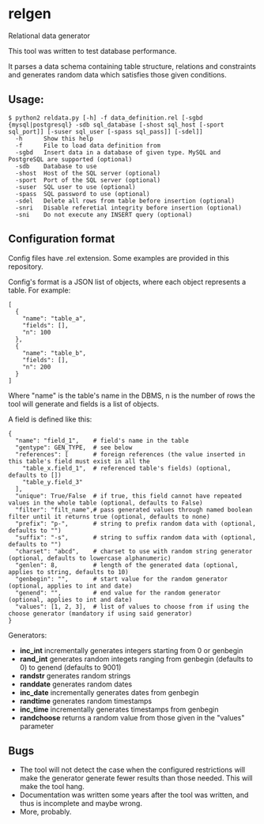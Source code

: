 # relgen
Relational data generator

This tool was written to test database performance.

It parses a data schema containing table structure, relations and constraints and generates random data which satisfies those given conditions.

## Usage:
```
$ python2 reldata.py [-h] -f data_definition.rel [-sgbd {mysql|postgresql} -sdb sql_database [-shost sql_host [-sport sql_port]] [-suser sql_user [-spass sql_pass]] [-sdel]]
  -h      Show this help
  -f      File to load data definition from
  -sgbd   Insert data in a database of given type. MySQL and PostgreSQL are supported (optional)
  -sdb    Database to use
  -shost  Host of the SQL server (optional)
  -sport  Port of the SQL server (optional)
  -suser  SQL user to use (optional)
  -spass  SQL password to use (optional)
  -sdel   Delete all rows from table before insertion (optional)
  -snri   Disable referetial integrity before insertion (optional)
  -sni    Do not execute any INSERT query (optional)
```

## Configuration format
Config files have .rel extension. Some examples are provided in this repository.

Config's format is a JSON list of objects, where each object represents a table. For example:
```
[
  {
    "name": "table_a",
    "fields": [],
    "n": 100
  },
  {
    "name": "table_b",
    "fields": [],
    "n": 200
  }
]
```
Where "name" is the table's name in the DBMS, n is the number of rows the tool will generate and fields is a list of objects.

A field is defined like this:
```
{
  "name": "field_1",    # field's name in the table
  "gentype": GEN_TYPE,  # see below
  "references": [       # foreign references (the value inserted in this table's field must exist in all the
    "table_x.field_1",  # referenced table's fields) (optional, defaults to [])
    "table_y.field_3"
  ],
  "unique": True/False  # if true, this field cannot have repeated values in the whole table (optional, defaults to False)
  "filter": "filt_name",# pass generated values through named boolean filter until it returns true (optional, defaults to none)
  "prefix": "p-",       # string to prefix random data with (optional, defaults to "")
  "suffix": "-s",       # string to suffix random data with (optional, defaults to "")
  "charset": "abcd",    # charset to use with random string generator (optional, defaults to lowercase alphanumeric)
  "genlen": 8,          # length of the generated data (optional, applies to string, defaults to 10)
  "genbegin": "",       # start value for the random generator (optional, applies to int and date)
  "genend": "",         # end value for the random generator (optional, applies to int and date)
  "values": [1, 2, 3],  # list of values to choose from if using the choose generator (mandatory if using said generator)
}
```

Generators:
- **inc_int**         incrementally generates integers starting from 0 or genbegin
- **rand_int**        generates random integets ranging from genbegin (defaults to 0) to genend (defaults to 9001)
- **randstr**         generates random strings
- **randdate**        generates random dates
- **inc_date**        incrementally generates dates from genbegin
- **randtime**        generates random timestamps
- **inc_time**        incrementally generates timestamps from genbegin
- **randchoose**      returns a random value from those given in the "values" parameter

## Bugs
- The tool will not detect the case when the configured restrictions will make the generator generate fewer results than those needed. This will make the tool hang.
- Documentation was written some years after the tool was written, and thus is incomplete and maybe wrong.
- More, probably.
